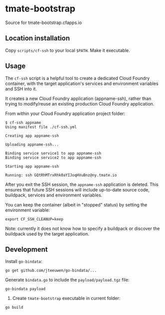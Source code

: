 tmate-bootstrap
===============

Source for tmate-bootstrap.cfapps.io

Location installation
---------------------

Copy `scripts/cf-ssh` to your local `$PATH`. Make it executable.

Usage
-----

The `cf-ssh` script is a helpful tool to create a dedicated Cloud Foundry container, with the target application's services and environment variables and SSH into it.

It creates a new Cloud Foundry application (appname-ssh), rather than trying to modify/reuse an existing production Cloud Foundry application.

From within your Cloud Foundry application project folder:

```
$ cf-ssh appname
Using manifest file ./cf-ssh.yml

Creating app appname-ssh

Uploading appname-ssh...

Binding service service1 to app appname-ssh
Binding service service2 to app appname-ssh

Starting app appname-ssh

Running: ssh GQtRhMTrxRhk0aYIJoqHVuBnz@ny.tmate.io
```

After you exit the SSH session, the `appname-ssh` application is deleted. This ensures that future SSH sessions will include up-to-date source code, buildpack, services and environment variables.

You can keep the container (albeit in "stopped" status) by setting the environment variable:

```
export CF_SSH_CLEANUP=keep
```

Note: currently it does not know how to specify a buildpack or discover the buildpack used by the target application.

Development
-----------

Install `go-bindata`:

```
go get github.com/jteeuwen/go-bindata/...
```

Generate `bindata.go` to include the `payload/payload.tgz` file:

```
go-bindata payload
```

1.	Create `tmate-bootstrap` executable in current folder:

```
go build
```
